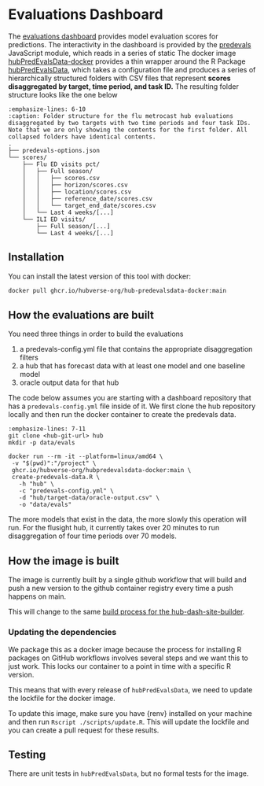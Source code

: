 # Evaluations Dashboard

The [evaluations dashboard](#dashboard-predevals) provides model evaluation scores
for predictions. The interactivity in the dashboard is provided by the [predevals](https://github.com/hubverse-org/predevals) JavaScript module, which reads in a series of static The docker image
[hubPredEvalsData-docker](https://github.com/hubverse-org/hubPredEvalsData-docker)
provides a thin wrapper around the R Package
[hubPredEvalsData](https://hubverse-org.github.io/hubPredEvalsData), which takes
a configuration file and produces a series of hierarchically structured folders
with CSV files that represent **scores disaggregated by target, time period,
and task ID.** The resulting folder structure looks like the one below

```{code-block}
:emphasize-lines: 6-10
:caption: Folder structure for the flu metrocast hub evaluations disaggregated by two targets with two time periods and four task IDs. Note that we are only showing the contents for the first folder. All collapsed folders have identical contents.
.
├── predevals-options.json
└── scores/
    ├── Flu ED visits pct/
    │   ├── Full season/
    │   │   ├── scores.csv
    │   │   ├── horizon/scores.csv
    │   │   ├── location/scores.csv
    │   │   ├── reference_date/scores.csv
    │   │   └── target_end_date/scores.csv
    │   └── Last 4 weeks/[...]
    └── ILI ED visits/
        ├── Full season/[...]
        └── Last 4 weeks/[...]
```

## Installation

You can install the latest version of this tool with docker:

```bash
docker pull ghcr.io/hubverse-org/hub-predevalsdata-docker:main
```

## How the evaluations are built

You need three things in order to build the evaluations

1. a predevals-config.yml file that contains the appropriate disaggregation filters
2. a hub that has forecast data with at least one model and one baseline model
3. oracle output data for that hub

The code below assumes you are starting with a dashboard repository that has
a `predevals-config.yml` file inside of it. We first clone the hub repository
locally and then run the docker container to create the predevals data.

```{code-block} bash
:emphasize-lines: 7-11
git clone <hub-git-url> hub
mkdir -p data/evals

docker run --rm -it --platform=linux/amd64 \
 -v "$(pwd)":"/project" \
 ghcr.io/hubverse-org/hubpredevalsdata-docker:main \
 create-predevals-data.R \
   -h "hub" \
   -c "predevals-config.yml" \
   -d "hub/target-data/oracle-output.csv" \
   -o "data/evals"
```

The more models that exist in the data, the more slowly this operation will run.
For the flusight hub, it currently takes over 20 minutes to run disaggregation
of four time periods over 70 models.

## How the image is built

The image is currently built by a single github workflow that will build and
push a new version to the github container registry every time a push happens on
main.

This will change to the same [build process for the hub-dash-site-builder](#dashboard-site-image-build).

### Updating the dependencies

We package this as a docker image because the process for installing R packages
on GitHub workflows involves several steps and we want this to just work. This
locks our container to a point in time with a specific R version.

This means that with every release of `hubPredEvalsData`, we need to update the
lockfile for the docker image.

To update this image, make sure you have {renv} installed on your machine and
then run `Rscript ./scripts/update.R`. This will update the lockfile and you can
create a pull request for these results.

## Testing

There are unit tests in `hubPredEvalsData`, but no formal tests for the image.

